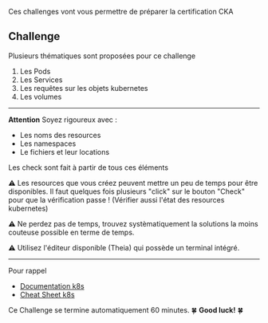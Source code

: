 Ces challenges vont vous permettre de préparer la certification CKA

## Challenge
 
Plusieurs thématiques sont proposées pour ce challenge


1. Les Pods
2. Les Services
3. Les requêtes sur les objets kubernetes
4. Les volumes

---

**Attention** Soyez rigoureux avec : 

- Les noms des resources  
- Les namespaces  
- Le fichiers et leur locations  

Les check sont fait à partir de tous ces éléments  


⚠️ Les resources que vous créez peuvent mettre un peu de temps pour être disponibles. Il faut quelques fois plusieurs "click" sur le bouton "Check" pour que la vérification passe  !
(Vérifier aussi l'état des resources kubernetes)


⚠️ Ne perdez pas de temps, trouvez systèmatiquement la solutions la moins couteuse possible en terme de temps.

⚠️ Utilisez l'éditeur disponible (Theia) qui possède un terminal intégré.

---

Pour rappel 

- [Documentation k8s](https://kubernetes.io/docs/home/)
- [Cheat Sheet k8s](https://kubernetes.io/docs/reference/kubectl/cheatsheet/)

Ce Challenge se termine automatiquement 60 minutes. 🍀 **Good luck!** 🍀